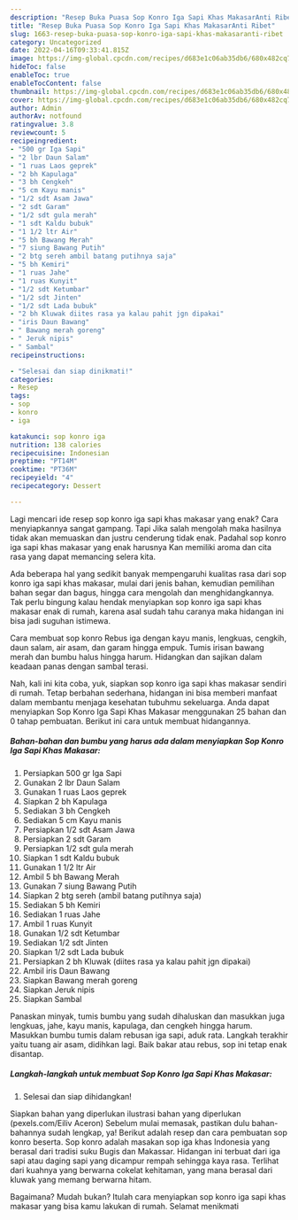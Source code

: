 ```yaml
---
description: "Resep Buka Puasa Sop Konro Iga Sapi Khas MakasarAnti Ribet"
title: "Resep Buka Puasa Sop Konro Iga Sapi Khas MakasarAnti Ribet"
slug: 1663-resep-buka-puasa-sop-konro-iga-sapi-khas-makasaranti-ribet
category: Uncategorized
date: 2022-04-16T09:33:41.815Z
image: https://img-global.cpcdn.com/recipes/d683e1c06ab35db6/680x482cq70/sop-konro-iga-sapi-khas-makasar-foto-resep-utama.jpg
hideToc: false
enableToc: true
enableTocContent: false
thumbnail: https://img-global.cpcdn.com/recipes/d683e1c06ab35db6/680x482cq70/sop-konro-iga-sapi-khas-makasar-foto-resep-utama.jpg
cover: https://img-global.cpcdn.com/recipes/d683e1c06ab35db6/680x482cq70/sop-konro-iga-sapi-khas-makasar-foto-resep-utama.jpg
author: Admin
authorAv: notfound
ratingvalue: 3.8
reviewcount: 5
recipeingredient:
- "500 gr Iga Sapi"
- "2 lbr Daun Salam"
- "1 ruas Laos geprek"
- "2 bh Kapulaga"
- "3 bh Cengkeh"
- "5 cm Kayu manis"
- "1/2 sdt Asam Jawa"
- "2 sdt Garam"
- "1/2 sdt gula merah"
- "1 sdt Kaldu bubuk"
- "1 1/2 ltr Air"
- "5 bh Bawang Merah"
- "7 siung Bawang Putih"
- "2 btg sereh ambil batang putihnya saja"
- "5 bh Kemiri"
- "1 ruas Jahe"
- "1 ruas Kunyit"
- "1/2 sdt Ketumbar"
- "1/2 sdt Jinten"
- "1/2 sdt Lada bubuk"
- "2 bh Kluwak diites rasa ya kalau pahit jgn dipakai"
- "iris Daun Bawang"
- " Bawang merah goreng"
- " Jeruk nipis"
- " Sambal"
recipeinstructions:

- "Selesai dan siap dinikmati!"
categories:
- Resep
tags:
- sop
- konro
- iga

katakunci: sop konro iga 
nutrition: 138 calories
recipecuisine: Indonesian
preptime: "PT14M"
cooktime: "PT36M"
recipeyield: "4"
recipecategory: Dessert

---
```



Lagi mencari ide resep sop konro iga sapi khas makasar yang enak? Cara menyiapkannya sangat gampang. Tapi Jika salah mengolah maka hasilnya tidak akan memuaskan dan justru cenderung tidak enak. Padahal sop konro iga sapi khas makasar yang enak harusnya Kan memiliki aroma dan cita rasa yang dapat memancing selera kita.


Ada beberapa hal yang sedikit banyak mempengaruhi kualitas rasa dari sop konro iga sapi khas makasar, mulai dari jenis bahan, kemudian pemilihan bahan segar dan bagus, hingga cara mengolah dan menghidangkannya. Tak perlu bingung kalau hendak menyiapkan sop konro iga sapi khas makasar enak di rumah, karena asal sudah tahu caranya maka hidangan ini bisa jadi suguhan istimewa.

Cara membuat sop konro Rebus iga dengan kayu manis, lengkuas, cengkih, daun salam, air asam, dan garam hingga empuk. Tumis irisan bawang merah dan bumbu halus hingga harum. Hidangkan dan sajikan dalam keadaan panas dengan sambal terasi.


Nah, kali ini kita coba, yuk, siapkan sop konro iga sapi khas makasar sendiri di rumah. Tetap berbahan sederhana, hidangan ini bisa memberi manfaat dalam membantu menjaga kesehatan tubuhmu sekeluarga. Anda dapat menyiapkan Sop Konro Iga Sapi Khas Makasar menggunakan 25 bahan dan 0 tahap pembuatan. Berikut ini cara untuk membuat hidangannya.

<!--inarticleads1-->

##### Bahan-bahan dan bumbu yang harus ada dalam menyiapkan Sop Konro Iga Sapi Khas Makasar:

1. Persiapkan 500 gr Iga Sapi
1. Gunakan 2 lbr Daun Salam
1. Gunakan 1 ruas Laos geprek
1. Siapkan 2 bh Kapulaga
1. Sediakan 3 bh Cengkeh
1. Sediakan 5 cm Kayu manis
1. Persiapkan 1/2 sdt Asam Jawa
1. Persiapkan 2 sdt Garam
1. Persiapkan 1/2 sdt gula merah
1. Siapkan 1 sdt Kaldu bubuk
1. Gunakan 1 1/2 ltr Air
1. Ambil 5 bh Bawang Merah
1. Gunakan 7 siung Bawang Putih
1. Siapkan 2 btg sereh (ambil batang putihnya saja)
1. Sediakan 5 bh Kemiri
1. Sediakan 1 ruas Jahe
1. Ambil 1 ruas Kunyit
1. Gunakan 1/2 sdt Ketumbar
1. Sediakan 1/2 sdt Jinten
1. Siapkan 1/2 sdt Lada bubuk
1. Persiapkan 2 bh Kluwak (diites rasa ya kalau pahit jgn dipakai)
1. Ambil iris Daun Bawang
1. Siapkan  Bawang merah goreng
1. Siapkan  Jeruk nipis
1. Siapkan  Sambal


Panaskan minyak, tumis bumbu yang sudah dihaluskan dan masukkan juga lengkuas, jahe, kayu manis, kapulaga, dan cengkeh hingga harum. Masukkan bumbu tumis dalam rebusan iga sapi, aduk rata. Langkah terakhir yaitu tuang air asam, didihkan lagi. Baik bakar atau rebus, sop ini tetap enak disantap. 

<!--inarticleads2-->

##### Langkah-langkah untuk membuat Sop Konro Iga Sapi Khas Makasar:


1. Selesai dan siap dihidangkan!

Siapkan bahan yang diperlukan ilustrasi bahan yang diperlukan (pexels.com/Eiliv Aceron) Sebelum mulai memasak, pastikan dulu bahan-bahannya sudah lengkap, ya! Berikut adalah resep dan cara pembuatan sop konro beserta. Sop konro adalah masakan sop iga khas Indonesia yang berasal dari tradisi suku Bugis dan Makassar. Hidangan ini terbuat dari iga sapi atau daging sapi yang dicampur rempah sehingga kaya rasa. Terlihat dari kuahnya yang berwarna cokelat kehitaman, yang mana berasal dari kluwak yang memang berwarna hitam. 

Bagaimana? Mudah bukan? Itulah cara menyiapkan sop konro iga sapi khas makasar yang bisa kamu lakukan di rumah. Selamat menikmati
